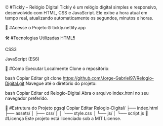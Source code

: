 ⏰ #Tickly – Relógio Digital
Tickly é um relógio digital simples e responsivo, desenvolvido com HTML, CSS e JavaScript. Ele exibe a hora atual em tempo real, atualizando automaticamente os segundos, minutos e horas.

🔗 #Acesse o Projeto
🌐 tickly.netlify.app

🛠️ #Tecnologias Utilizadas
HTML5

CSS3

JavaScript (ES6)

🚀 #Como Executar Localmente
Clone o repositório:

bash
Copiar
Editar
git clone https://github.com/Jorge-Gabriel97/Relogio-Digital.git
Navegue até o diretório do projeto:

bash
Copiar
Editar
cd Relogio-Digital
Abra o arquivo index.html no seu navegador preferido.

📁 #Estrutura do Projeto
pgsql
Copiar
Editar
Relogio-Digital/
├── index.html
├── assets/
│   ├── css/
│   │   └── style.css
│   └── js/
│       └── script.js
📄 #Licença
Este projeto está licenciado sob a MIT License.

